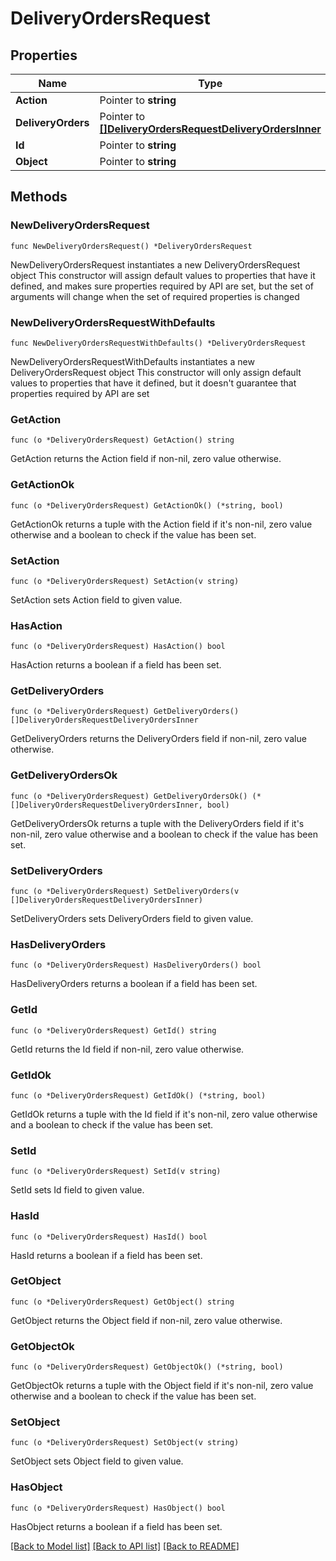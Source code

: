 # DeliveryOrdersRequest

## Properties

Name | Type | Description | Notes
------------ | ------------- | ------------- | -------------
**Action** | Pointer to **string** |  | [optional] 
**DeliveryOrders** | Pointer to [**[]DeliveryOrdersRequestDeliveryOrdersInner**](DeliveryOrdersRequestDeliveryOrdersInner.md) |  | [optional] 
**Id** | Pointer to **string** |  | [optional] 
**Object** | Pointer to **string** |  | [optional] 

## Methods

### NewDeliveryOrdersRequest

`func NewDeliveryOrdersRequest() *DeliveryOrdersRequest`

NewDeliveryOrdersRequest instantiates a new DeliveryOrdersRequest object
This constructor will assign default values to properties that have it defined,
and makes sure properties required by API are set, but the set of arguments
will change when the set of required properties is changed

### NewDeliveryOrdersRequestWithDefaults

`func NewDeliveryOrdersRequestWithDefaults() *DeliveryOrdersRequest`

NewDeliveryOrdersRequestWithDefaults instantiates a new DeliveryOrdersRequest object
This constructor will only assign default values to properties that have it defined,
but it doesn't guarantee that properties required by API are set

### GetAction

`func (o *DeliveryOrdersRequest) GetAction() string`

GetAction returns the Action field if non-nil, zero value otherwise.

### GetActionOk

`func (o *DeliveryOrdersRequest) GetActionOk() (*string, bool)`

GetActionOk returns a tuple with the Action field if it's non-nil, zero value otherwise
and a boolean to check if the value has been set.

### SetAction

`func (o *DeliveryOrdersRequest) SetAction(v string)`

SetAction sets Action field to given value.

### HasAction

`func (o *DeliveryOrdersRequest) HasAction() bool`

HasAction returns a boolean if a field has been set.

### GetDeliveryOrders

`func (o *DeliveryOrdersRequest) GetDeliveryOrders() []DeliveryOrdersRequestDeliveryOrdersInner`

GetDeliveryOrders returns the DeliveryOrders field if non-nil, zero value otherwise.

### GetDeliveryOrdersOk

`func (o *DeliveryOrdersRequest) GetDeliveryOrdersOk() (*[]DeliveryOrdersRequestDeliveryOrdersInner, bool)`

GetDeliveryOrdersOk returns a tuple with the DeliveryOrders field if it's non-nil, zero value otherwise
and a boolean to check if the value has been set.

### SetDeliveryOrders

`func (o *DeliveryOrdersRequest) SetDeliveryOrders(v []DeliveryOrdersRequestDeliveryOrdersInner)`

SetDeliveryOrders sets DeliveryOrders field to given value.

### HasDeliveryOrders

`func (o *DeliveryOrdersRequest) HasDeliveryOrders() bool`

HasDeliveryOrders returns a boolean if a field has been set.

### GetId

`func (o *DeliveryOrdersRequest) GetId() string`

GetId returns the Id field if non-nil, zero value otherwise.

### GetIdOk

`func (o *DeliveryOrdersRequest) GetIdOk() (*string, bool)`

GetIdOk returns a tuple with the Id field if it's non-nil, zero value otherwise
and a boolean to check if the value has been set.

### SetId

`func (o *DeliveryOrdersRequest) SetId(v string)`

SetId sets Id field to given value.

### HasId

`func (o *DeliveryOrdersRequest) HasId() bool`

HasId returns a boolean if a field has been set.

### GetObject

`func (o *DeliveryOrdersRequest) GetObject() string`

GetObject returns the Object field if non-nil, zero value otherwise.

### GetObjectOk

`func (o *DeliveryOrdersRequest) GetObjectOk() (*string, bool)`

GetObjectOk returns a tuple with the Object field if it's non-nil, zero value otherwise
and a boolean to check if the value has been set.

### SetObject

`func (o *DeliveryOrdersRequest) SetObject(v string)`

SetObject sets Object field to given value.

### HasObject

`func (o *DeliveryOrdersRequest) HasObject() bool`

HasObject returns a boolean if a field has been set.


[[Back to Model list]](../README.md#documentation-for-models) [[Back to API list]](../README.md#documentation-for-api-endpoints) [[Back to README]](../README.md)


